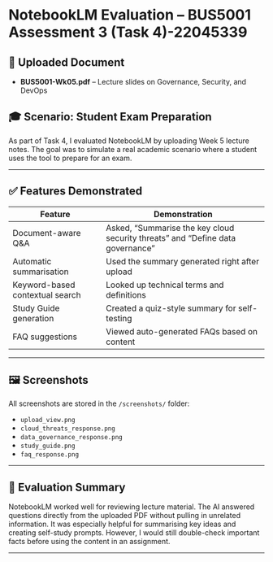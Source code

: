 # NotebookLM Evaluation – BUS5001 Assessment 3 (Task 4)-22045339

## 📘 Uploaded Document
- **BUS5001-Wk05.pdf** – Lecture slides on Governance, Security, and DevOps

## 🎓 Scenario: Student Exam Preparation
As part of Task 4, I evaluated NotebookLM by uploading Week 5 lecture notes. The goal was to simulate a real academic scenario where a student uses the tool to prepare for an exam.

---

## ✅ Features Demonstrated

| Feature                       | Demonstration |
|------------------------------|----------------|
| Document-aware Q&A           | Asked, “Summarise the key cloud security threats” and “Define data governance” |
| Automatic summarisation      | Used the summary generated right after upload |
| Keyword-based contextual search | Looked up technical terms and definitions |
| Study Guide generation       | Created a quiz-style summary for self-testing |
| FAQ suggestions              | Viewed auto-generated FAQs based on content |

---

## 🖼️ Screenshots

All screenshots are stored in the `/screenshots/` folder:

- `upload_view.png`
- `cloud_threats_response.png`
- `data_governance_response.png`
- `study_guide.png`
- `faq_response.png`

---

## 📝 Evaluation Summary

NotebookLM worked well for reviewing lecture material. The AI answered questions directly from the uploaded PDF without pulling in unrelated information. It was especially helpful for summarising key ideas and creating self-study prompts. However, I would still double-check important facts before using the content in an assignment.

---


